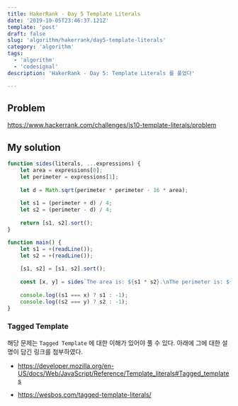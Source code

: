```yaml
---
title: HakerRank - Day 5 Template Literals
date: '2019-10-05T23:46:37.121Z'
template: 'post'
draft: false
slug: 'algorithm/hakerrank/day5-template-literals'
category: 'algorithm'
tags:
  - 'algorithm'
  - 'codesignal'
description: 'HakerRank - Day 5: Template Literals 를 풀었다'

---
```


## Problem

https://www.hackerrank.com/challenges/js10-template-literals/problem

## My solution

```javascript
function sides(literals, ...expressions) {
    let area = expressions[0];
    let perimeter = expressions[1];
    
    let d = Math.sqrt(perimeter * perimeter - 16 * area);
    
    let s1 = (perimeter + d) / 4;
    let s2 = (perimeter - d) / 4;
    
    return [s1, s2].sort();
}

function main() {
    let s1 = +(readLine());
    let s2 = +(readLine());
    
    [s1, s2] = [s1, s2].sort();
    
    const [x, y] = sides`The area is: ${s1 * s2}.\nThe perimeter is: ${2 * (s1 + s2)}.`;
    
    console.log((s1 === x) ? s1 : -1);
    console.log((s2 === y) ? s2 : -1);
}
```

### Tagged Template

해당 문제는 `Tagged Template` 에 대한 이해가 있어야 풀 수 있다. 아래에 그에 대한 설명이 담긴 링크를 첨부하였다.

- https://developer.mozilla.org/en-US/docs/Web/JavaScript/Reference/Template_literals#Tagged_templates

- https://wesbos.com/tagged-template-literals/